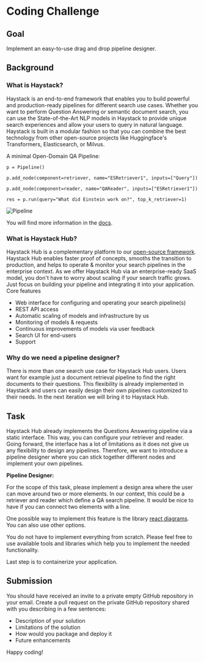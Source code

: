 # Coding Challenge 

## Goal

Implement an easy-to-use drag and drop pipeline designer. 

## Background

### What is Haystack?

Haystack is an end-to-end framework that enables you to build powerful and production-ready pipelines for different search use cases. Whether you want to perform Question Answering or semantic document search, you can use the State-of-the-Art NLP models in Haystack to provide unique search experiences and allow your users to query in natural language. Haystack is built in a modular fashion so that you can combine the best technology from other open-source projects like Huggingface's Transformers, Elasticsearch, or Milvus.

A minimal Open-Domain QA Pipeline:

`p = Pipeline()`

`p.add_node(component=retriever, name="ESRetriever1", inputs=["Query"])`

`p.add_node(component=reader, name="QAReader", inputs=["ESRetriever1"])`

`res = p.run(query="What did Einstein work on?", top_k_retriever=1)`

![Pipeline](https://user-images.githubusercontent.com/1563902/102451716-54813700-4039-11eb-881e-f3c01b47ca15.png)

You will find more information in the [docs](https://haystack.deepset.ai/docs/latest/pipelinesmd).

### What is Haystack Hub?

Haystack Hub is a complementary platform to our [open-source framework](https://haystack.deepset.ai/docs/intromd). Haystack Hub enables faster proof of concepts, smooths the transition to production, and helps to operate & monitor your search pipelines in the enterprise context. As we offer Haystack Hub via an enterprise-ready SaaS model, you don't have to worry about scaling if your search traffic grows. Just focus on building your pipeline and integrating it into your application.
Core features
* Web interface for configuring and operating your search pipeline(s)
* REST API access
* Automatic scaling of models and infrastructure by us
* Monitoring of models & requests
* Continuous improvements of models via user feedback
* Search UI for end-users
* Support


###  Why do we need a pipeline designer?

There is more than one search use case for Haystack Hub users. Users want for example just a document retrieval pipeline to find the right documents to their questions. This flexibility is already implemented in Haystack and users can easily design their own pipelines customized to their needs. In the next iteration we will bring it to Haystack Hub.

## Task

Haystack Hub already implements the Questions Answering pipeline via a static interface. This way, you can configure your retriever and reader. Going forward, the interface has a lot of limitations as it does not give us any flexibility to design any pipelines. Therefore, we want to introduce a pipeline designer where you can stick together different nodes and implement your own pipelines.

**Pipeline Designer:**

For the scope of this task, please implement a design area where the user can move around two or more elements. In our context, this could be a retriever and reader which define a QA search pipeline. It would be nice to have if you can connect two elements with a line.

One possible way to implement this feature is the library [react diagrams](https://github.com/projectstorm/react-diagrams). You can also use other options.

You do not have to implement everything from scratch. Please feel free to use available tools and libraries which help you to implement the needed functionality.

Last step is to containerize your application.

## Submission

You should have received an invite to a private empty GitHub repository in your email.
Create a pull request on the private GitHub repository shared with you describing in a few sentences:
* Description of your solution
* Limitations of the solution
* How would you package and deploy it
* Future enhancements

Happy coding!

